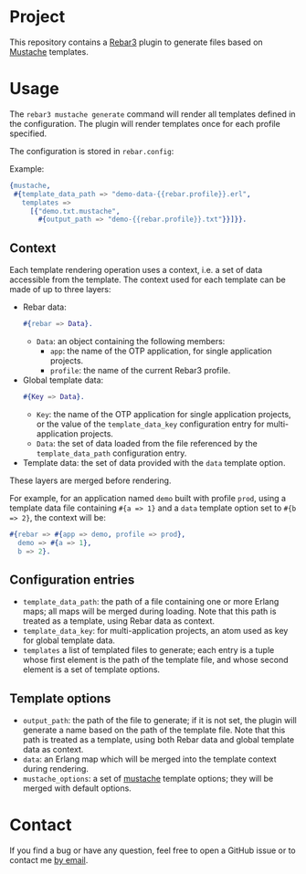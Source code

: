 # Project
This repository contains a [Rebar3](http://rebar3.org) plugin to generate
files based on [Mustache](https://mustache.github.io) templates.

# Usage
The `rebar3 mustache generate` command will render all templates defined in
the configuration. The plugin will render templates once for each profile
specified.

The configuration is stored in `rebar.config`:

Example:
```erlang
{mustache,
 #{template_data_path => "demo-data-{{rebar.profile}}.erl",
   templates =>
     [{"demo.txt.mustache",
       #{output_path => "demo-{{rebar.profile}}.txt"}}]}}.
```

## Context
Each template rendering operation uses a context, i.e. a set of data
accessible from the template. The context used for each template can be made
of up to three layers:

- Rebar data:
  ```erlang
  #{rebar => Data}.
  ```
  - `Data`: an object containing the following members:
    - `app`: the name of the OTP application, for single application projects.
    - `profile`: the name of the current Rebar3 profile.
- Global template data:
  ```erlang
  #{Key => Data}.
  ```
  - `Key`: the name of the OTP application for single application projects, or the value of the `template_data_key` configuration entry for multi-application projects.
  - `Data`: the set of data loaded from the file referenced by the
    `template_data_path` configuration entry.
- Template data: the set of data provided with the `data` template option.

These layers are merged before rendering.

For example, for an application named `demo` built with profile `prod`, using
a template data file containing `#{a => 1}` and a `data` template option set
to `#{b => 2}`, the context will be:

```erlang
#{rebar => #{app => demo, profile => prod},
  demo => #{a => 1},
  b => 2}.
```

## Configuration entries
- `template_data_path`: the path of a file containing one or more Erlang maps;
  all maps will be merged during loading. Note that this path is treated as a
  template, using Rebar data as context.
- `template_data_key`: for multi-application projects, an atom used as key for
  global template data.
- `templates` a list of templated files to generate; each entry is a tuple
  whose first element is the path of the template file, and whose second
  element is a set of template options.

## Template options
- `output_path`: the path of the file to generate; if it is not set, the
  plugin will generate a name based on the path of the template file. Note
  that this path is treated as a template, using both Rebar data and global
  template data as context.
- `data`: an Erlang map which will be merged into the template context during
  rendering.
- `mustache_options`: a set of
  [mustache](https://github.com/galdor/erl-mustache) template options; they
  will be merged with default options.

# Contact
If you find a bug or have any question, feel free to open a GitHub issue or to
contact me [by email](mailto:khaelin@gmail.com).
